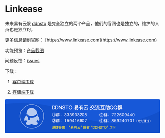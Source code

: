 # Linkease

未来易有云跟 [ddnsto](https://www.ddnsto.com) 是完全独立的两个产品，他们的官网也是独立的，维护的人员也是独立的。

更多信息请到官网： [https://www.linkease.com](https://www.linkease.com) 

功能预览：[产品截图](https://www.ddnsto.com/linkease/#/zh-cn/features/preview)

问题反馈：[issues](https://github.com/koolshare/linkease/issues)

下载：

1. [客户端下载](https://www.ddnsto.com/linkease/download/)

2. [存储端下载](https://www.ddnsto.com/linkease/download/#/disk)

![QQ群介绍图](manual/pages/zh-cn/README/QQ%E7%BE%A4%E4%BB%8B%E7%BB%8D%E5%9B%BE.png?raw=true)
